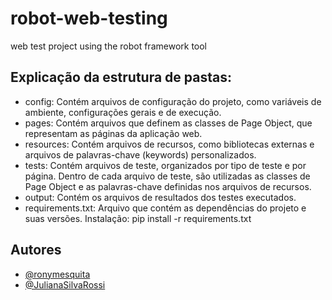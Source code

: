 # robot-web-testing
web test project using the robot framework tool

## Explicação da estrutura de pastas:

- config: Contém arquivos de configuração do projeto, como variáveis de ambiente, configurações gerais e de execução.
- pages: Contém arquivos que definem as classes de Page Object, que representam as páginas da aplicação web.
- resources: Contém arquivos de recursos, como bibliotecas externas e arquivos de palavras-chave (keywords) personalizados.
- tests: Contém arquivos de teste, organizados por tipo de teste e por página. Dentro de cada arquivo de teste, são utilizadas as classes de Page Object e as palavras-chave definidas nos arquivos de recursos.
- output: Contém os arquivos de resultados dos testes executados.
- requirements.txt: Arquivo que contém as dependências do projeto e suas versões. Instalação: pip install -r requirements.txt 

## Autores

- [@ronymesquita](https://www.github.com/ronymesquita)
- [@JulianaSilvaRossi](https://www.github.com/JulianaSilvaRossi)